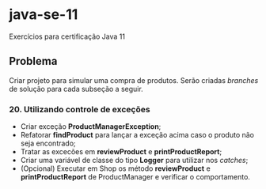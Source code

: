 # java-se-11

Exercícios para certificação Java 11

## Problema

Criar projeto para simular uma compra de produtos. Serão criadas *branches* de solução para cada subseção a seguir.

### 20. Utilizando controle de exceções

- Criar exceção **ProductManagerException**;
- Refatorar **findProduct** para lançar a exceção acima caso o produto não seja encontrado;
- Tratar as excecões em **reviewProduct** e **printProductReport**;
- Criar uma variável de classe do tipo **Logger** para utilizar nos *catches*;
- (Opcional) Executar em Shop os método **reviewProduct** e **printProductReport** de ProductManager e verificar o comportamento.